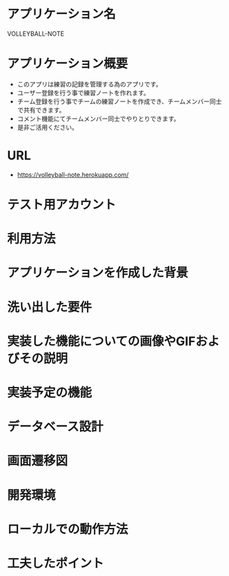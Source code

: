 # アプリケーション名
VOLLEYBALL-NOTE

# アプリケーション概要
- このアプリは練習の記録を管理する為のアプリです。
- ユーザー登録を行う事で練習ノートを作れます。
- チーム登録を行う事でチームの練習ノートを作成でき、チームメンバー同士で共有できます。
- コメント機能にてチームメンバー同士でやりとりできます。
- 是非ご活用ください。

# URL
- https://volleyball-note.herokuapp.com/

# テスト用アカウント

# 利用方法

# アプリケーションを作成した背景

# 洗い出した要件

# 実装した機能についての画像やGIFおよびその説明

# 実装予定の機能

# データベース設計

# 画面遷移図

# 開発環境

# ローカルでの動作方法

# 工夫したポイント